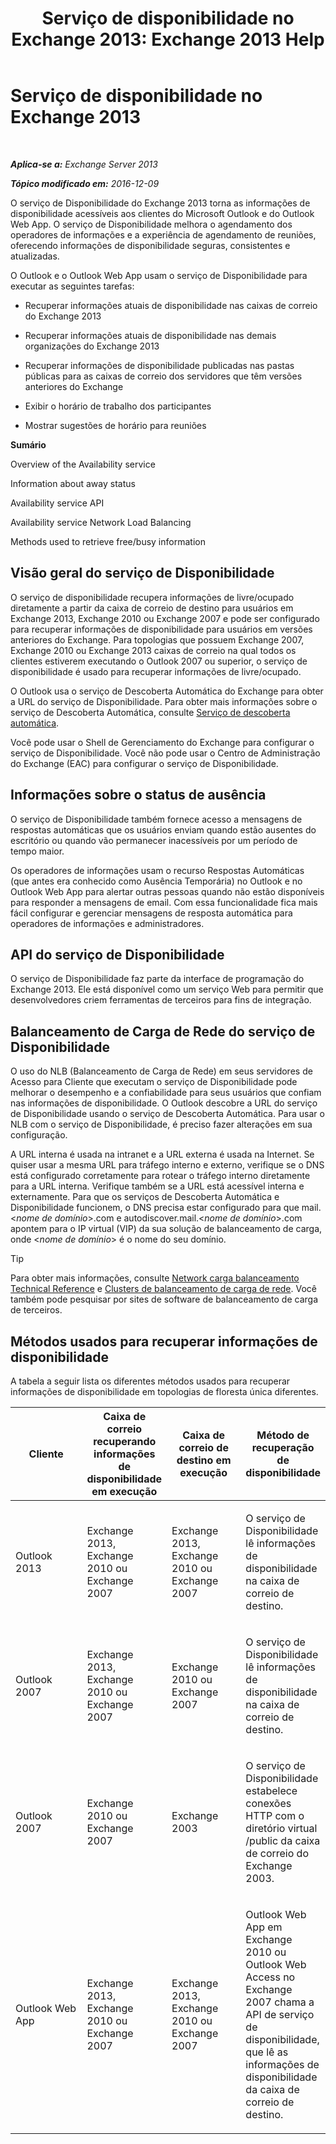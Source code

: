 ﻿---
title: 'Serviço de disponibilidade no Exchange 2013: Exchange 2013 Help'
TOCTitle: Serviço de disponibilidade no Exchange 2013
ms:assetid: 9722dea2-2bf8-437c-85c0-3ab65b8a07b9
ms:mtpsurl: https://technet.microsoft.com/pt-br/library/Bb232134(v=EXCHG.150)
ms:contentKeyID: 52058859
ms.date: 05/22/2018
mtps_version: v=EXCHG.150
ms.translationtype: MT
---

# Serviço de disponibilidade no Exchange 2013

 

_**Aplica-se a:** Exchange Server 2013_

_**Tópico modificado em:** 2016-12-09_

O serviço de Disponibilidade do Exchange 2013 torna as informações de disponibilidade acessíveis aos clientes do Microsoft Outlook e do Outlook Web App. O serviço de Disponibilidade melhora o agendamento dos operadores de informações e a experiência de agendamento de reuniões, oferecendo informações de disponibilidade seguras, consistentes e atualizadas.

O Outlook e o Outlook Web App usam o serviço de Disponibilidade para executar as seguintes tarefas:

  - Recuperar informações atuais de disponibilidade nas caixas de correio do Exchange 2013

  - Recuperar informações atuais de disponibilidade nas demais organizações do Exchange 2013

  - Recuperar informações de disponibilidade publicadas nas pastas públicas para as caixas de correio dos servidores que têm versões anteriores do Exchange

  - Exibir o horário de trabalho dos participantes

  - Mostrar sugestões de horário para reuniões

**Sumário**

Overview of the Availability service

Information about away status

Availability service API

Availability service Network Load Balancing

Methods used to retrieve free/busy information

## Visão geral do serviço de Disponibilidade

O serviço de disponibilidade recupera informações de livre/ocupado diretamente a partir da caixa de correio de destino para usuários em Exchange 2013, Exchange 2010 ou Exchange 2007 e pode ser configurado para recuperar informações de disponibilidade para usuários em versões anteriores do Exchange. Para topologias que possuem Exchange 2007, Exchange 2010 ou Exchange 2013 caixas de correio na qual todos os clientes estiverem executando o Outlook 2007 ou superior, o serviço de disponibilidade é usado para recuperar informações de livre/ocupado.

O Outlook usa o serviço de Descoberta Automática do Exchange para obter a URL do serviço de Disponibilidade. Para obter mais informações sobre o serviço de Descoberta Automática, consulte [Serviço de descoberta automática](autodiscover-service-for-exchange-2013.md).

Você pode usar o Shell de Gerenciamento do Exchange para configurar o serviço de Disponibilidade. Você não pode usar o Centro de Administração do Exchange (EAC) para configurar o serviço de Disponibilidade.

## Informações sobre o status de ausência

O serviço de Disponibilidade também fornece acesso a mensagens de respostas automáticas que os usuários enviam quando estão ausentes do escritório ou quando vão permanecer inacessíveis por um período de tempo maior.

Os operadores de informações usam o recurso Respostas Automáticas (que antes era conhecido como Ausência Temporária) no Outlook e no Outlook Web App para alertar outras pessoas quando não estão disponíveis para responder a mensagens de email. Com essa funcionalidade fica mais fácil configurar e gerenciar mensagens de resposta automática para operadores de informações e administradores.

## API do serviço de Disponibilidade

O serviço de Disponibilidade faz parte da interface de programação do Exchange 2013. Ele está disponível como um serviço Web para permitir que desenvolvedores criem ferramentas de terceiros para fins de integração.

## Balanceamento de Carga de Rede do serviço de Disponibilidade

O uso do NLB (Balanceamento de Carga de Rede) em seus servidores de Acesso para Cliente que executam o serviço de Disponibilidade pode melhorar o desempenho e a confiabilidade para seus usuários que confiam nas informações de disponibilidade. O Outlook descobre a URL do serviço de Disponibilidade usando o serviço de Descoberta Automática. Para usar o NLB com o serviço de Disponibilidade, é preciso fazer alterações em sua configuração.

A URL interna é usada na intranet e a URL externa é usada na Internet. Se quiser usar a mesma URL para tráfego interno e externo, verifique se o DNS está configurado corretamente para rotear o tráfego interno diretamente para a URL interna. Verifique também se a URL está acessível interna e externamente. Para que os serviços de Descoberta Automática e Disponibilidade funcionem, o DNS precisa estar configurado para que mail.\<*nome de domínio*\>.com e autodiscover.mail.\<*nome de domínio*\>.com apontem para o IP virtual (VIP) da sua solução de balanceamento de carga, onde \<*nome de domínio*\> é o nome do seu domínio.


> [!TIP]
> Para obter mais informações, consulte <A href="https://go.microsoft.com/fwlink/p/?linkid=45959">Network carga balanceamento Technical Reference</A> e <A href="https://go.microsoft.com/fwlink/p/?linkid=49315">Clusters de balanceamento de carga de rede</A>. Você também pode pesquisar por sites de software de balanceamento de carga de terceiros.



## Métodos usados para recuperar informações de disponibilidade

A tabela a seguir lista os diferentes métodos usados para recuperar informações de disponibilidade em topologias de floresta única diferentes.


<table>
<colgroup>
<col style="width: 25%" />
<col style="width: 25%" />
<col style="width: 25%" />
<col style="width: 25%" />
</colgroup>
<thead>
<tr class="header">
<th>Cliente</th>
<th>Caixa de correio recuperando informações de disponibilidade em execução</th>
<th>Caixa de correio de destino em execução</th>
<th>Método de recuperação de disponibilidade</th>
</tr>
</thead>
<tbody>
<tr class="odd">
<td><p>Outlook 2013</p></td>
<td><p>Exchange 2013, Exchange 2010 ou Exchange 2007</p></td>
<td><p>Exchange 2013, Exchange 2010 ou Exchange 2007</p></td>
<td><p>O serviço de Disponibilidade lê informações de disponibilidade na caixa de correio de destino.</p></td>
</tr>
<tr class="even">
<td><p>Outlook 2007</p></td>
<td><p>Exchange 2013, Exchange 2010 ou Exchange 2007</p></td>
<td><p>Exchange 2010 ou Exchange 2007</p></td>
<td><p>O serviço de Disponibilidade lê informações de disponibilidade na caixa de correio de destino.</p></td>
</tr>
<tr class="odd">
<td><p>Outlook 2007</p></td>
<td><p>Exchange 2010 ou Exchange 2007</p></td>
<td><p>Exchange 2003</p></td>
<td><p>O serviço de Disponibilidade estabelece conexões HTTP com o diretório virtual /public da caixa de correio do Exchange 2003.</p></td>
</tr>
<tr class="even">
<td><p>Outlook Web App</p></td>
<td><p>Exchange 2013, Exchange 2010 ou Exchange 2007</p></td>
<td><p>Exchange 2013, Exchange 2010 ou Exchange 2007</p></td>
<td><p>Outlook Web App em Exchange 2010 ou Outlook Web Access no Exchange 2007 chama a API de serviço de disponibilidade, que lê as informações de disponibilidade da caixa de correio de destino.</p></td>
</tr>
</tbody>
</table>

